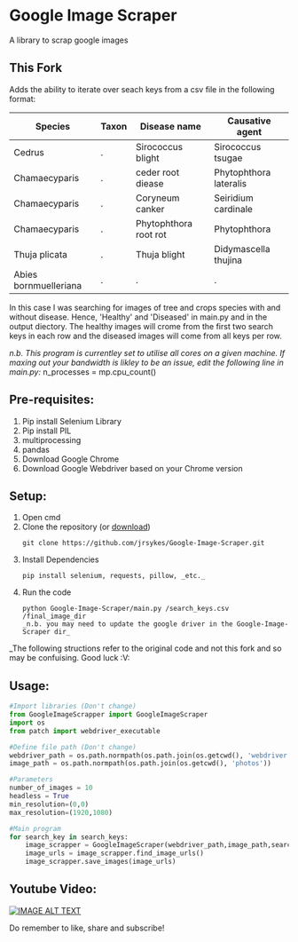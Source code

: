 # Google Image Scraper
A library to scrap google images

## This Fork
Adds the ability to iterate over seach keys from a csv file in the following format:

| Species | Taxon | Disease name | Causative agent |
| ------- | ----- | ------------ | --------------- |
|Cedrus |.|Sirococcus blight|Sirococcus tsugae|
|Chamaecyparis |.|ceder root diease|Phytophthora lateralis|
|Chamaecyparis |.|Coryneum canker|Seiridium cardinale|
|Chamaecyparis |.|Phytophthora root rot|Phytophthora|
|Thuja plicata|.|Thuja blight|Didymascella thujina|
|Abies bornmuelleriana|.|.|.|

In this case I was searching for images of tree and crops species with and without disease. Hence, 'Healthy' and 'Diseased' in main.py and in the output diectory.
The healthy images will crome from the first two search keys in each row and the diseased images will come from all keys per row.

_n.b. This program is currentley set to utilise all cores on a given machine. If maxing out your bandwidth is likley to be an issue, edit the following line in main.py:_
n_processes = mp.cpu_count()

## Pre-requisites:
1. Pip install Selenium Library
2. Pip install PIL
3. multiprocessing
4. pandas
5. Download Google Chrome 
6. Download Google Webdriver based on your Chrome version

## Setup:
1. Open cmd
2. Clone the repository (or [download](https://github.com/ohyicong/Google-Image-Scraper/archive/refs/heads/master.zip))
    ```
    git clone https://github.com/jrsykes/Google-Image-Scraper.git
    ```
3. Install Dependencies
    ```
    pip install selenium, requests, pillow, _etc._
    ```
4. Run the code
    ```
    python Google-Image-Scraper/main.py /search_keys.csv /final_image_dir
    _n.b. you may need to update the google driver in the Google-Image-Scraper dir_
    ```
_The following structions refer to the original code and not this fork and so may be confuising. Good luck :V:
## Usage:
```python
#Import libraries (Don't change)
from GoogleImageScrapper import GoogleImageScraper
import os
from patch import webdriver_executable

#Define file path (Don't change)
webdriver_path = os.path.normpath(os.path.join(os.getcwd(), 'webdriver', webdriver_executable()))
image_path = os.path.normpath(os.path.join(os.getcwd(), 'photos'))

#Parameters
number_of_images = 10
headless = True
min_resolution=(0,0)
max_resolution=(1920,1080)

#Main program
for search_key in search_keys:
    image_scrapper = GoogleImageScraper(webdriver_path,image_path,search_key,number_of_images,headless,min_resolution,max_resolution)
    image_urls = image_scrapper.find_image_urls()
    image_scrapper.save_images(image_urls)

```
## Youtube Video:
[![IMAGE ALT TEXT](https://github.com/ohyicong/Google-Image-Scraper/blob/master/youtube_thumbnail.PNG)](https://youtu.be/QZn_ZxpsIw4 "Google Image Scraper")

Do remember to like, share and subscribe!
